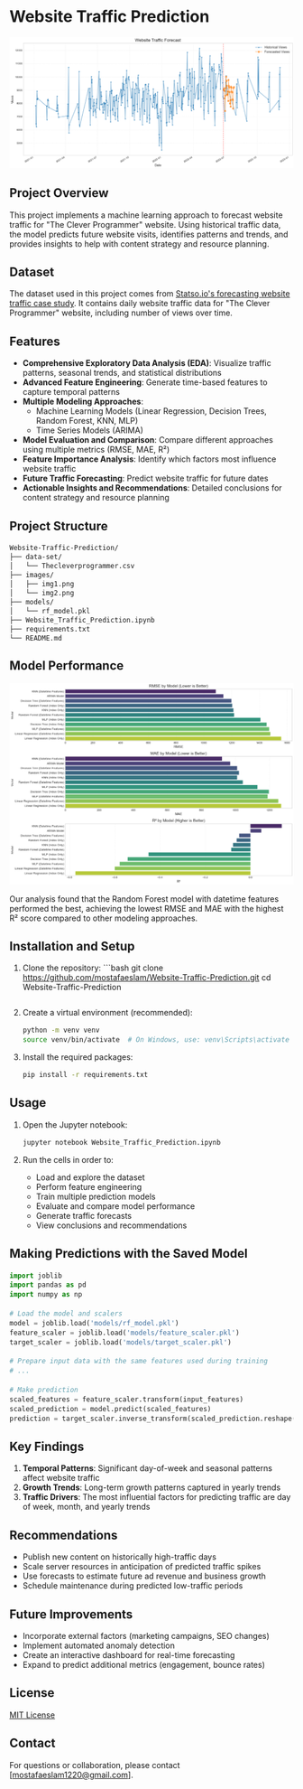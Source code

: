# Website Traffic Prediction

![Website Traffic Visualization](images/img1.png)

## Project Overview

This project implements a machine learning approach to forecast website traffic for "The Clever Programmer" website. Using historical traffic data, the model predicts future website visits, identifies patterns and trends, and provides insights to help with content strategy and resource planning.

## Dataset

The dataset used in this project comes from [Statso.io's forecasting website traffic case study](https://statso.io/forecasting-website-traffic-case-study/). It contains daily website traffic data for "The Clever Programmer" website, including number of views over time.

## Features

- **Comprehensive Exploratory Data Analysis (EDA)**: Visualize traffic patterns, seasonal trends, and statistical distributions
- **Advanced Feature Engineering**: Generate time-based features to capture temporal patterns
- **Multiple Modeling Approaches**: 
  - Machine Learning Models (Linear Regression, Decision Trees, Random Forest, KNN, MLP)
  - Time Series Models (ARIMA)
- **Model Evaluation and Comparison**: Compare different approaches using multiple metrics (RMSE, MAE, R²)
- **Feature Importance Analysis**: Identify which factors most influence website traffic
- **Future Traffic Forecasting**: Predict website traffic for future dates
- **Actionable Insights and Recommendations**: Detailed conclusions for content strategy and resource planning

## Project Structure

```
Website-Traffic-Prediction/
├── data-set/
│   └── Thecleverprogrammer.csv
├── images/
│   ├── img1.png
│   └── img2.png
├── models/
│   └── rf_model.pkl
├── Website_Traffic_Prediction.ipynb
├── requirements.txt
└── README.md
```

## Model Performance

![Model Comparison](images/img2.png)

Our analysis found that the Random Forest model with datetime features performed the best, achieving the lowest RMSE and MAE with the highest R² score compared to other modeling approaches.

## Installation and Setup

1. Clone the repository:   ```bash
   git clone https://github.com/mostafaeslam/Website-Traffic-Prediction.git
   cd Website-Traffic-Prediction
   ```

2. Create a virtual environment (recommended):
   ```bash
   python -m venv venv
   source venv/bin/activate  # On Windows, use: venv\Scripts\activate
   ```

3. Install the required packages:
   ```bash
   pip install -r requirements.txt
   ```

## Usage

1. Open the Jupyter notebook:
   ```bash
   jupyter notebook Website_Traffic_Prediction.ipynb
   ```

2. Run the cells in order to:
   - Load and explore the dataset
   - Perform feature engineering
   - Train multiple prediction models
   - Evaluate and compare model performance
   - Generate traffic forecasts
   - View conclusions and recommendations

## Making Predictions with the Saved Model

```python
import joblib
import pandas as pd
import numpy as np

# Load the model and scalers
model = joblib.load('models/rf_model.pkl')
feature_scaler = joblib.load('models/feature_scaler.pkl')
target_scaler = joblib.load('models/target_scaler.pkl')

# Prepare input data with the same features used during training
# ...

# Make prediction
scaled_features = feature_scaler.transform(input_features)
scaled_prediction = model.predict(scaled_features)
prediction = target_scaler.inverse_transform(scaled_prediction.reshape(-1, 1)).ravel()
```

## Key Findings

1. **Temporal Patterns**: Significant day-of-week and seasonal patterns affect website traffic
2. **Growth Trends**: Long-term growth patterns captured in yearly trends
3. **Traffic Drivers**: The most influential factors for predicting traffic are day of week, month, and yearly trends

## Recommendations

- Publish new content on historically high-traffic days
- Scale server resources in anticipation of predicted traffic spikes
- Use forecasts to estimate future ad revenue and business growth
- Schedule maintenance during predicted low-traffic periods

## Future Improvements

- Incorporate external factors (marketing campaigns, SEO changes)
- Implement automated anomaly detection
- Create an interactive dashboard for real-time forecasting
- Expand to predict additional metrics (engagement, bounce rates)

## License

[MIT License](LICENSE)

## Contact

For questions or collaboration, please contact [mostafaeslam1220@gmail.com].
